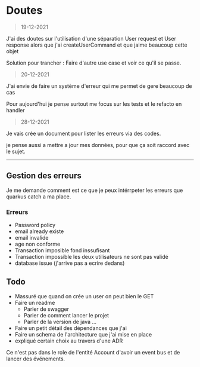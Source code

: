 # Doutes

> 19-12-2021

J'ai des doutes sur l'utilisation d'une séparation User request et User response alors que j'ai createUserCommand et que jaime beaucoup cette objet

Solution pour trancher : Faire d'autre use case et voir ce qu'il se passe.

> 20-12-2021

J'ai envie de faire un système d'erreur qui me permet de gere beaucoup de cas

Pour aujourd'hui je pense surtout me focus sur les tests et le refacto en handler

> 28-12-2021

Je vais crée un document pour lister les erreurs via des codes.

je pense aussi a mettre a jour mes données, pour que ça soit raccord avec le sujet.

---

## Gestion des erreurs

Je me demande comment est ce que je peux intérrpeter les erreurs que quarkus catch a ma place.

### Erreurs

- Password policy
- email already existe
- email invalide
- age non conforme
- Transaction imposible fond inssufisant
- Transaction impossible les deux utilisateurs ne sont pas validé
- database issue (j'arrive pas a ecrire dedans)

## Todo

- Massuré que quand on crée un user on peut bien le GET
- Faire un readme
  - Parler de swagger
  - Parler de comment lancer le projet
  - Parler de la version de java ...
- Faire un petit détail des dépendances que j'ai
- Faire un schema de l'architecture que j'ai mise en place
- expliqué certain choix au travers d'une ADR

Ce n'est pas dans le role de l'entité Account d'avoir un event bus et de lancer des événements.

